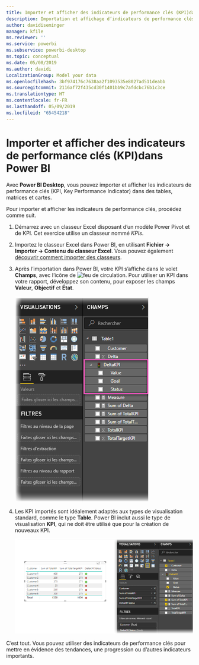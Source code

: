 ```yaml
---
title: Importer et afficher des indicateurs de performance clés (KPI)dans Power BI
description: Importation et affichage d’indicateurs de performance clés (KPI)
author: davidiseminger
manager: kfile
ms.reviewer: ''
ms.service: powerbi
ms.subservice: powerbi-desktop
ms.topic: conceptual
ms.date: 05/08/2019
ms.author: davidi
LocalizationGroup: Model your data
ms.openlocfilehash: 3bf974176c7638aa2f1093535e8027ad511deabb
ms.sourcegitcommit: 2116af72f435cd30f1401bb9c7afdcbc76b1c3ce
ms.translationtype: HT
ms.contentlocale: fr-FR
ms.lasthandoff: 05/09/2019
ms.locfileid: "65454218"
---
```

# <a name="import-and-display-kpis-in-power-bi"></a>Importer et afficher des indicateurs de performance clés (KPI)dans Power BI
Avec **Power BI Desktop**, vous pouvez importer et afficher les indicateurs de performance clés (KPI, Key Performance Indicator) dans des tables, matrices et cartes.

Pour importer et afficher les indicateurs de performance clés, procédez comme suit.

1. Démarrez avec un classeur Excel disposant d’un modèle Power Pivot et de KPI. Cet exercice utilise un classeur nommé *KPIs*.

1. Importez le classeur Excel dans Power BI, en utilisant **Fichier -> Importer -> Contenu du classeur Excel**. Vous pouvez également [découvrir comment importer des classeurs](desktop-import-excel-workbooks.md). 

1. Après l’importation dans Power BI, votre KPI s’affiche dans le volet **Champs**, avec l’icône de ![feu de circulation](media/desktop-import-and-display-kpis/traffic.png). Pour utiliser un KPI dans votre rapport, développez son contenu, pour exposer les champs **Valeur**, **Objectif** et **État**.

    ![](media/desktop-import-and-display-kpis/desktoppreviewfeatureon2.png)

1. Les KPI importés sont idéalement adaptés aux types de visualisation standard, comme le type **Table**. Power BI inclut aussi le type de visualisation **KPI**, qui ne doit être utilisé que pour la création de nouveaux KPI.
   
    ![](media/desktop-import-and-display-kpis/desktoppreviewfeatureon3.png)

C’est tout. Vous pouvez utiliser des indicateurs de performance clés pour mettre en évidence des tendances, une progression ou d’autres indicateurs importants.
